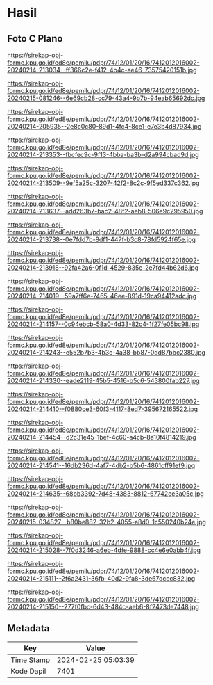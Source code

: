 # Hasil

## Foto C Plano

https://sirekap-obj-formc.kpu.go.id/ed8e/pemilu/pdpr/74/12/01/20/16/7412012016002-20240214-213034--ff366c2e-f412-4b4c-ae46-73575420151b.jpg

https://sirekap-obj-formc.kpu.go.id/ed8e/pemilu/pdpr/74/12/01/20/16/7412012016002-20240215-081246--6e69cb28-cc79-43a4-9b7b-94eab65692dc.jpg

https://sirekap-obj-formc.kpu.go.id/ed8e/pemilu/pdpr/74/12/01/20/16/7412012016002-20240214-205935--2e8c0c80-89d1-4fc4-8ce1-e7e3b4d87934.jpg

https://sirekap-obj-formc.kpu.go.id/ed8e/pemilu/pdpr/74/12/01/20/16/7412012016002-20240214-213353--fbcfec9c-9f13-4bba-ba3b-d2a994cbad9d.jpg

https://sirekap-obj-formc.kpu.go.id/ed8e/pemilu/pdpr/74/12/01/20/16/7412012016002-20240214-213509--9ef5a25c-3207-42f2-8c2c-9f5ed337c362.jpg

https://sirekap-obj-formc.kpu.go.id/ed8e/pemilu/pdpr/74/12/01/20/16/7412012016002-20240214-213637--add263b7-bac2-48f2-aeb8-506e9c295950.jpg

https://sirekap-obj-formc.kpu.go.id/ed8e/pemilu/pdpr/74/12/01/20/16/7412012016002-20240214-213738--0e7fdd7b-8df1-447f-b3c8-78fd5924f65e.jpg

https://sirekap-obj-formc.kpu.go.id/ed8e/pemilu/pdpr/74/12/01/20/16/7412012016002-20240214-213918--92fa42a6-0f1d-4529-835e-2e7fd44b62d6.jpg

https://sirekap-obj-formc.kpu.go.id/ed8e/pemilu/pdpr/74/12/01/20/16/7412012016002-20240214-214019--59a7ff6e-7465-46ee-891d-19ca94412adc.jpg

https://sirekap-obj-formc.kpu.go.id/ed8e/pemilu/pdpr/74/12/01/20/16/7412012016002-20240214-214157--0c94ebcb-58a0-4d33-82c4-1f27fe05bc98.jpg

https://sirekap-obj-formc.kpu.go.id/ed8e/pemilu/pdpr/74/12/01/20/16/7412012016002-20240214-214243--e552b7b3-4b3c-4a38-bb87-0dd87bbc2380.jpg

https://sirekap-obj-formc.kpu.go.id/ed8e/pemilu/pdpr/74/12/01/20/16/7412012016002-20240214-214330--eade2119-45b5-4516-b5c6-543800fab227.jpg

https://sirekap-obj-formc.kpu.go.id/ed8e/pemilu/pdpr/74/12/01/20/16/7412012016002-20240214-214410--f0880ce3-60f3-4117-8ed7-395672165522.jpg

https://sirekap-obj-formc.kpu.go.id/ed8e/pemilu/pdpr/74/12/01/20/16/7412012016002-20240214-214454--d2c31e45-1bef-4c60-a4cb-8a10f4814219.jpg

https://sirekap-obj-formc.kpu.go.id/ed8e/pemilu/pdpr/74/12/01/20/16/7412012016002-20240214-214541--16db236d-4af7-4db2-b5b6-4861cff91ef9.jpg

https://sirekap-obj-formc.kpu.go.id/ed8e/pemilu/pdpr/74/12/01/20/16/7412012016002-20240214-214635--68bb3392-7d48-4383-8812-67742ce3a05c.jpg

https://sirekap-obj-formc.kpu.go.id/ed8e/pemilu/pdpr/74/12/01/20/16/7412012016002-20240215-034827--b80be882-32b2-4055-a8d0-1c550240b24e.jpg

https://sirekap-obj-formc.kpu.go.id/ed8e/pemilu/pdpr/74/12/01/20/16/7412012016002-20240214-215028--7f0d3246-a6eb-4dfe-9888-cc4e6e0abb4f.jpg

https://sirekap-obj-formc.kpu.go.id/ed8e/pemilu/pdpr/74/12/01/20/16/7412012016002-20240214-215111--2f6a2431-36fb-40d2-9fa8-3de67dccc832.jpg

https://sirekap-obj-formc.kpu.go.id/ed8e/pemilu/pdpr/74/12/01/20/16/7412012016002-20240214-215150--277f0fbc-6d43-484c-aeb6-8f2473de7448.jpg


## Metadata

| Key        | Value               |
| ---------- | ------------------- |
| Time Stamp | 2024-02-25 05:03:39 |
| Kode Dapil | 7401                |



